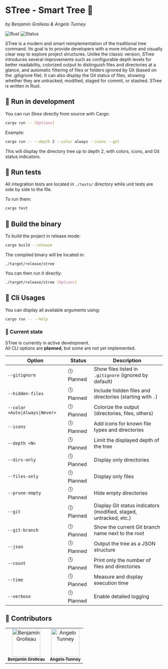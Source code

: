 # STree - Smart Tree 🌴
_by Benjamin Grolleau & Angelo Tunney_

![Rust](https://img.shields.io/badge/language-Rust-orange?logo=rust)
![Status](https://img.shields.io/badge/status-in%20development-yellow)

STree is a modern and smart reimplementation of the traditional tree command. Its goal is to provide developers with a more intuitive and visually clear way to explore project structures. Unlike the classic version, STree introduces several improvements such as configurable depth levels for better readability, colorized output to distinguish files and directories at a glance, and automatic filtering of files or folders ignored by Git (based on the .gitignore file). It can also display the Git status of files, showing whether they are untracked, modified, staged for commit, or stashed. STree is written in Rust.

## 🚀 Run in development
You can run *Stree* directly from source with Cargo:
```bash
cargo run -- [Options]
```

Example:
```bash
cargo run -- --depth 2 --color always --icons --git
```

This will display the directory tree up to depth 2, with colors, icons, and Git status indicators.

## 🧪 Run tests
All integration tests are located in `./tests/` directory while unit tests are side by side to the file.

To run them:
```bash
cargo test
```

## 🧰 Build the binary
To build the project in release mode:
```bash
cargo build --release
```

The compiled binary will be located in:
```
./target/release/stree
```

You can then run it directly:
```bash
./target/release/stree [Options]
```

## 🦀 Cli Usages
You can display all available arguments using:
```bash
cargo run -- --help
```

### 🧭 Current state

STree is currently in active development.  
All CLI options are **planned**, but some are not yet implemented.

| Option | Status | Description |
|--------|---------|-------------|
| `--gitignore` | 🕓 Planned | Show files listed in `.gitignore` (ignored by default) |
| `--hidden-files` | 🕓 Planned | Include hidden files and directories (starting with `.`) |
| `--color <Auto\|Always\|Never>` | 🕓 Planned | Colorize the output (directories, files, others) |
| `--icons` | 🕓 Planned | Add icons for known file types and directories |
| `--depth <N>` | 🕓 Planned | Limit the displayed depth of the tree |
| `--dirs-only` | 🕓 Planned | Display only directories |
| `--files-only` | 🕓 Planned | Display only files |
| `--prune-empty` | 🕓 Planned | Hide empty directories |
| `--git` | 🕓 Planned | Display Git status indicators (modified, staged, untracked, etc.) |
| `--git-branch` | 🕓 Planned | Show the current Git branch name next to the root |
| `--json` | 🕓 Planned | Output the tree as a JSON structure |
| `--count` | 🕓 Planned | Print only the number of files and directories |
| `--time` | 🕓 Planned | Measure and display execution time |
| `--verbose` | 🕓 Planned | Enable detailed logging |

## 👥 Contributors

<table align="center">
  <tr>
    <td align="center">
      <a href="https://github.com/Grolleau-Benjamin">
        <img src="https://images.weserv.nl/?url=avatars.githubusercontent.com/u/127044450?v=4&h=90&w=90&fit=cover&mask=circle" width="90" height="90" alt="Benjamin Grolleau"/><br/>
        <sub><b>Benjamin Grolleau</b></sub>
      </a>
    </td>
    <td align="center">
      <a href="https://github.com/angelo-tny">
        <img src="https://images.weserv.nl/?url=github.com/angelo-tny.png&h=90&w=90&fit=cover&mask=circle" width="90" height="90" alt="Angelo Tunney"/><br/>
        <sub><b>Angelo Tunney</b></sub>
      </a>
    </td>
  </tr>
</table>
